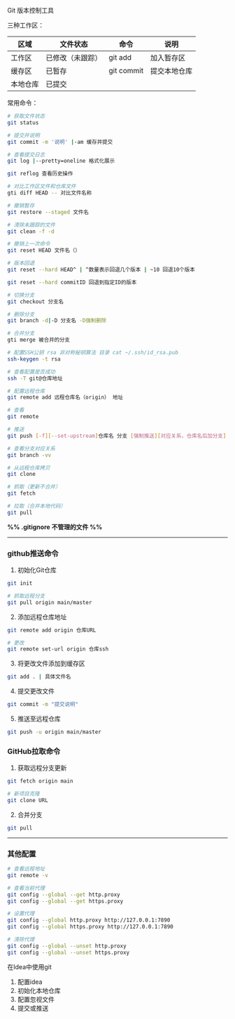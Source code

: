 Git 版本控制工具

三种工作区：

| 区域   | 文件状态     | 命令         | 说明     |
| ---- | -------- | ---------- | ------ |
| 工作区  | 已修改（未跟踪） | git add    | 加入暂存区  |
| 缓存区  | 已暂存      | git commit | 提交本地仓库 |
| 本地仓库 | 已提交      |            |        |

常用命令：

``` bash
# 获取文件状态
git status

# 提交并说明
git commit -m '说明' |-am 缓存并提交  

# 查看提交日志
git log |--pretty=oneline 格式化展示

git reflog 查看历史操作

# 对比工作区文件和仓库文件
gti diff HEAD -- 对比文件名称

# 撤销暂存
git restore --staged 文件名

# 清除未跟踪的文件
git clean -f -d

# 撤销上一次命令
git reset HEAD 文件名（）

# 版本回退
git reset --hard HEAD^ | ^数量表示回退几个版本 | ~10 回退10个版本 

git reset --hard commitID 回退到指定ID的版本

# 切换分支
git checkout 分支名

# 删除分支
git branch -d|-D 分支名 -D强制删除

# 合并分支
gti merge 被合并的分支

# 配置SSH公钥 rsa 非对称秘钥算法 目录 cat ~/.ssh/id_rsa.pub
ssh-keygen -t rsa

# 查看配置是否成功
ssh -T git@仓库地址

# 配置远程仓库
git remote add 远程仓库名（origin） 地址

# 查看
git remote

# 推送
git push [-f][--set-upstream]仓库名 分支 [强制推送][对应关系，仓库名后加分支]

# 查看分支对应关系
git branch -vv

# 从远程仓库拷贝
git clone

# 抓取（更新不合并）
git fetch 

# 拉取（合并本地代码）
git pull
```

**%% .gitignore 不管理的文件 %%**

---

### github推送命令

1. 初始化Git仓库            

```bash
git init

# 抓取远程分支
git pull origin main/master
```

2. 添加远程仓库地址

```bash
git remote add origin 仓库URL

# 更改
git remote set-url origin 仓库ssh
```

3. 将更改文件添加到缓存区

```bash
git add . | 具体文件名
```

4. 提交更改文件

```bash
git commit -m "提交说明"
```

5. 推送至远程仓库

```bash
git push -u origin main/master
```

### GitHub拉取命令

1. 获取远程分支更新
```bash
git fetch origin main

# 新项目克隆
git clone URL
```
2. 合并分支
```bash
git pull
```

---

### 其他配置

```bash
# 查看远程地址
git remote -v

# 查看当前代理
git config --global --get http.proxy
git config --global --get https.proxy

# 设置代理
git config --global http.proxy http://127.0.0.1:7890
git config --global https.proxy http://127.0.0.1:7890

# 清除代理
git config --global --unset http.proxy
git config --global --unset https.proxy
```

在Idea中使用git
 1. 配置idea
 2. 初始化本地仓库
 3. 配置忽视文件
 4. 提交或推送